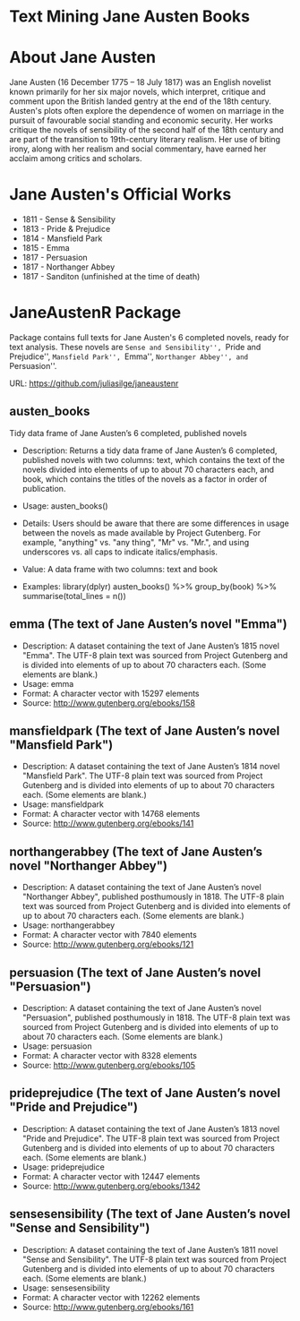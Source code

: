 # Text Mining Jane Austen Books

# About Jane Austen
Jane Austen (16 December 1775 – 18 July 1817) was an English novelist known primarily for her six major novels, which interpret, critique and comment upon the British landed gentry at the end of the 18th century. Austen's plots often explore the dependence of women on marriage in the pursuit of favourable social standing and economic security. Her works critique the novels of sensibility of the second half of the 18th century and are part of the transition to 19th-century literary realism. Her use of biting irony, along with her realism and social commentary, have earned her acclaim among critics and scholars.

# Jane Austen's Official Works
* 1811 - Sense & Sensibility
* 1813 - Pride & Prejudice
* 1814 - Mansfield Park
* 1815 - Emma
* 1817 - Persuasion
* 1817 - Northanger Abbey
* 1817 - Sanditon (unfinished at the time of death)

# JaneAustenR Package

Package contains full texts for Jane Austen's 6 completed novels, ready for text analysis. These novels are ``Sense and Sensibility'', ``Pride and Prejudice'', ``Mansfield Park'', ``Emma'', ``Northanger Abbey'', and ``Persuasion''.

URL: https://github.com/juliasilge/janeaustenr


## austen_books 

Tidy data frame of Jane Austen’s 6 completed, published novels
* Description: Returns a tidy data frame of Jane Austen’s 6 completed, published novels with two columns: text,
which contains the text of the novels divided into elements of up to about 70 characters each, and
book, which contains the titles of the novels as a factor in order of publication.
* Usage: austen_books()
* Details: Users should be aware that there are some differences in usage between the novels as made available
by Project Gutenberg. For example, "anything" vs. "any thing", "Mr" vs. "Mr.", and using
underscores vs. all caps to indicate italics/emphasis.
* Value: A data frame with two columns: text and book

* Examples:
library(dplyr)
austen_books() %>% group_by(book) %>%
summarise(total_lines = n())


## emma (The text of Jane Austen’s novel "Emma")

* Description: A dataset containing the text of Jane Austen’s 1815 novel "Emma". The UTF-8 plain text was
sourced from Project Gutenberg and is divided into elements of up to about 70 characters each.
(Some elements are blank.)
* Usage: emma
* Format: A character vector with 15297 elements
* Source: http://www.gutenberg.org/ebooks/158

## mansfieldpark (The text of Jane Austen’s novel "Mansfield Park")

* Description: A dataset containing the text of Jane Austen’s 1814 novel "Mansfield Park". The UTF-8 plain text
was sourced from Project Gutenberg and is divided into elements of up to about 70 characters each.
(Some elements are blank.)
* Usage: mansfieldpark
* Format: A character vector with 14768 elements
* Source: http://www.gutenberg.org/ebooks/141

## northangerabbey (The text of Jane Austen’s novel "Northanger Abbey")

* Description: A dataset containing the text of Jane Austen’s novel "Northanger Abbey", published posthumously
in 1818. The UTF-8 plain text was sourced from Project Gutenberg and is divided into elements of
up to about 70 characters each. (Some elements are blank.)
* Usage: northangerabbey
* Format: A character vector with 7840 elements
* Source: http://www.gutenberg.org/ebooks/121

## persuasion (The text of Jane Austen’s novel "Persuasion")

* Description: A dataset containing the text of Jane Austen’s novel "Persuasion", published posthumously in 1818.
The UTF-8 plain text was sourced from Project Gutenberg and is divided into elements of up to
about 70 characters each. (Some elements are blank.)
* Usage: persuasion
* Format: A character vector with 8328 elements
* Source: http://www.gutenberg.org/ebooks/105

## prideprejudice (The text of Jane Austen’s novel "Pride and Prejudice")

* Description: A dataset containing the text of Jane Austen’s 1813 novel "Pride and Prejudice". The UTF-8 plain
text was sourced from Project Gutenberg and is divided into elements of up to about 70 characters
each. (Some elements are blank.)
* Usage: prideprejudice
* Format: A character vector with 12447 elements
* Source: http://www.gutenberg.org/ebooks/1342

## sensesensibility (The text of Jane Austen’s novel "Sense and Sensibility")

* Description: A dataset containing the text of Jane Austen’s 1811 novel "Sense and Sensibility". The UTF-8 plain
text was sourced from Project Gutenberg and is divided into elements of up to about 70 characters
each. (Some elements are blank.)
* Usage: sensesensibility
* Format: A character vector with 12262 elements
* Source: http://www.gutenberg.org/ebooks/161


